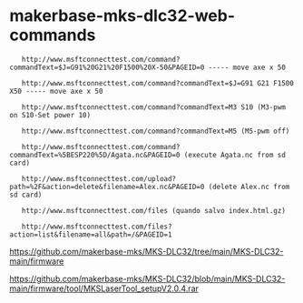 # makerbase-mks-dlc32-web-commands

       http://www.msftconnecttest.com/command?commandText=$J=G91%20G21%20F1500%20X-50&PAGEID=0 ----- move axe x 50

       http://www.msftconnecttest.com/command?commandText=$J=G91 G21 F1500 X50 ----- move axe x 50

       http://www.msftconnecttest.com/command?commandText=M3 S10 (M3-pwm on S10-Set power 10) 
       
       http://www.msftconnecttest.com/command?commandText=M5 (M5-pwm off)

       http://www.msftconnecttest.com/command?commandText=%5BESP220%5D/Agata.nc&PAGEID=0 (execute Agata.nc from sd card)

       http://www.msftconnecttest.com/upload?path=%2F&action=delete&filename=Alex.nc&PAGEID=0 (delete Alex.nc from sd card)

       http://www.msftconnecttest.com/files (quando salvo index.html.gz)

       http://www.msftconnecttest.com/files?action=list&filename=all&path=/&PAGEID=1



https://github.com/makerbase-mks/MKS-DLC32/tree/main/MKS-DLC32-main/firmware

 https://github.com/makerbase-mks/MKS-DLC32/blob/main/MKS-DLC32-main/firmware/tool/MKSLaserTool_setupV2.0.4.rar
